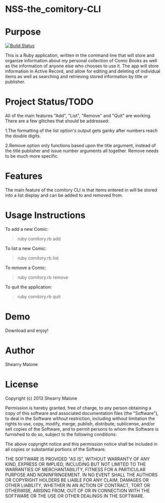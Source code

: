 NSS-the_comitory-CLI
============
Purpose
============
 
[![Build Status](https://travis-ci.org/sleam32/the_comitory)](https://travis-ci.org/sleam32/the_comitory) 

This is a Ruby application, written in the command line that will store and organize information about my personal collection of Comic Books as well as the information of anyone else who chooses to use it. The app will store information in Active Record, and allow for editing and deleting of individual items as well as searching and retrieving stored information by title or publisher.

Project Status/TODO
========================
All of the main features "Add", "List", "Remove" and "Quit" are working. There are a few glitches that should be addressed:

1.The formatting of the list option's output gets ganky after numbers reach the double digits.

2.Remove option only functions based upon the title argument, instead of the title publisher and issue number arguments all together. Remove needs to be much more specific.

Features
=============
The main feature of the comitory CLI is that items entered in will be stored into a list display and can be added to and removed from. 

Usage Instructions
======================
To add a new Comic:
>ruby comitory.rb add

To list a new Comic:
>ruby comitory.rb list

To remove a Comic:
>ruby comitory.rb remove

To quit the application:
>ruby comitory.rb quit

Demo
==============
Download and enjoy!

Author
================
Shearry Malone

License
==============
Copyright (c) 2013 Shearry Malone

Permission is hereby granted, free of charge, to any person obtaining a copy of this software and associated documentation files (the "Software"), to deal in the Software without restriction, including without limitation the rights to use, copy, modify, merge, publish, distribute, sublicense, and/or sell copies of the Software, and to permit persons to whom the Software is furnished to do so, subject to the following conditions:

The above copyright notice and this permission notice shall be included in all copies or substantial portions of the Software.

THE SOFTWARE IS PROVIDED "AS IS", WITHOUT WARRANTY OF ANY KIND, EXPRESS OR IMPLIED, INCLUDING BUT NOT LIMITED TO THE WARRANTIES OF MERCHANTABILITY, FITNESS FOR A PARTICULAR PURPOSE AND NONINFRINGEMENT. IN NO EVENT SHALL THE AUTHORS OR COPYRIGHT HOLDERS BE LIABLE FOR ANY CLAIM, DAMAGES OR OTHER LIABILITY, WHETHER IN AN ACTION OF CONTRACT, TORT OR OTHERWISE, ARISING FROM, OUT OF OR IN CONNECTION WITH THE SOFTWARE OR THE USE OR OTHER DEALINGS IN THE SOFTWARE.


